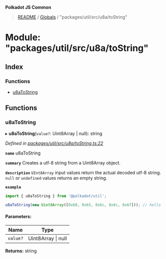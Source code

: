 **Polkadot JS Common**

> [README](../README.md) / [Globals](../globals.md) / "packages/util/src/u8a/toString"

# Module: "packages/util/src/u8a/toString"

## Index

### Functions

* [u8aToString](_packages_util_src_u8a_tostring_.md#u8atostring)

## Functions

### u8aToString

▸ **u8aToString**(`value?`: Uint8Array \| null): string

*Defined in [packages/util/src/u8a/toString.ts:22](https://github.com/polkadot-js/common/blob/30198d1a/packages/util/src/u8a/toString.ts#L22)*

**`name`** u8aToString

**`summary`** Creates a utf-8 string from a Uint8Array object.

**`description`** 
`UInt8Array` input values return the actual decoded utf-8 string. `null` or `undefined` values returns an empty string.

**`example`** 
<BR>

```javascript
import { u8aToString } from '@polkadot/util';

u8aToString(new Uint8Array([0x68, 0x65, 0x6c, 0x6c, 0x6f])); // hello
```

#### Parameters:

Name | Type |
------ | ------ |
`value?` | Uint8Array \| null |

**Returns:** string

